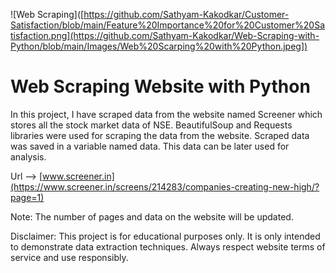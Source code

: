 ![Web Scraping]([https://github.com/Sathyam-Kakodkar/Customer-Satisfaction/blob/main/Feature%20Importance%20for%20Customer%20Satisfaction.png](https://github.com/Sathyam-Kakodkar/Web-Scraping-with-Python/blob/main/Images/Web%20Scarping%20with%20Python.jpeg])


# Web Scraping Website with Python

In this project, I have scraped data from the website named Screener which stores all the stock market data of NSE. BeautifulSoup and Requests libraries were used for scraping the data from the website. Scraped data was saved in a variable named data. This data can be later used for analysis.


Url --> [www.screener.in](https://www.screener.in/screens/214283/companies-creating-new-high/?page=1)

Note: The number of pages and data on the website will be updated.

Disclaimer: This project is for educational purposes only. It is only intended to demonstrate data extraction techniques. Always respect website terms of service and use responsibly.




